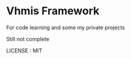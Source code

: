 Vhmis Framework
===============

For code learning and some my private projects

Still not complete

LICENSE : MIT
